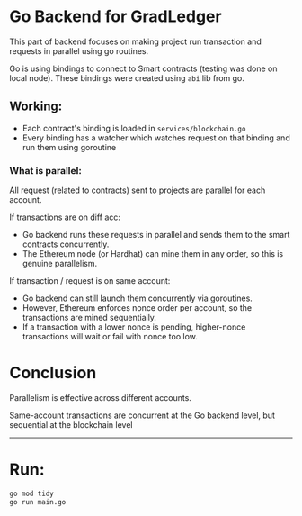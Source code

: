 # Go Backend for GradLedger
This part of backend focuses on making project run transaction and requests in parallel using go routines.

Go is using bindings to connect to Smart contracts (testing was done on local node). These bindings were created using `abi` lib from go.

## Working:
- Each contract's binding is loaded in `services/blockchain.go` 
- Every binding has a watcher which watches request on that binding and run them using goroutine

### What is parallel:
All request (related to contracts) sent to projects are parallel for each account.

If transactions are on diff acc:

- Go backend runs these requests in parallel and sends them to the smart contracts concurrently. 
- The Ethereum node (or Hardhat) can mine them in any order, so this is genuine parallelism.

If transaction / request is on same account:
- Go backend can still launch them concurrently via goroutines.
- However, Ethereum enforces nonce order per account, so the transactions are mined sequentially.
- If a transaction with a lower nonce is pending, higher-nonce transactions will wait or fail with nonce too low.
# Conclusion
Parallelism is effective across different accounts.

Same-account transactions are concurrent at the Go backend level, but sequential at the blockchain level

---

# Run:
```bash
go mod tidy
go run main.go
```
